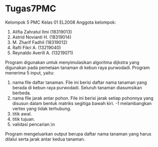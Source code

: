 # Tugas7PMC

Kelompok 5 PMC Kelas 01 EL2008
Anggota kelompok:
1. Alifia Zahratul Ilmi (18319013)
2. Astrid Novianti H. (18319014)
3. M. Zharif Fadhil (18319012)
4. Rafli Fikri A. (13219040)
5. Reynaldo Averill A. (13219071)

Program digunakan untuk menyimulasikan algoritma dijkstra yang digunakan pada pemetaan tanaman di kebun raya purwodadi.
Program menerima 5 input, yaitu:
1. nama file daftar tanaman. File ini berisi daftar nama tanaman yang berada di kebun raya purwodadi. Seluruh tanaman diasumsikan berbeda.
2. nama file jarak antar pohon. File ini berisi jarak setiap pohonnya yang disusun dalam bentuk matriks segitiga bawah kiri. -1 melambangkan vertex yang tidak terhubung.
3. titik awal.
4. titik tujuan.
5. validasi pencarian.\n

Program mengeluarkan output berupa daftar nama tanaman yang harus dilalui serta jarak antar kedua tanaman.
